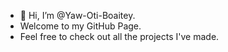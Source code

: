 - 👋 Hi, I’m @Yaw-Oti-Boaitey. 
- Welcome to my GitHub Page. 
- Feel free to check out all the projects I've made.
